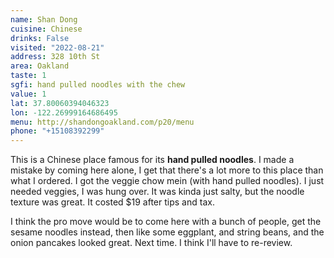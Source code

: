 ```yaml
---
name: Shan Dong
cuisine: Chinese
drinks: False
visited: "2022-08-21"
address: 328 10th St
area: Oakland
taste: 1
sgfi: hand pulled noodles with the chew
value: 1
lat: 37.80060394046323
lon: -122.26999164686495
menu: http://shandongoakland.com/p20/menu
phone: "+15108392299"
---
```


This is a Chinese place famous for its **hand pulled noodles**. I made a mistake by coming here alone, I get that there's a lot more to this place than what I ordered. I got the veggie chow mein (with hand pulled noodles). I just needed veggies, I was hung over. It was kinda just salty, but the noodle texture was great. It costed $19 after tips and tax.

I think the pro move would be to come here with a bunch of people, get the sesame noodles instead, then like some eggplant, and string beans, and the onion pancakes looked great. Next time. I think I'll have to re-review.
